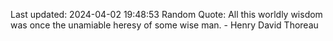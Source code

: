 Last updated: 2024-04-02 19:48:53
Random Quote: All this worldly wisdom was once the unamiable heresy of some wise man. - Henry David Thoreau